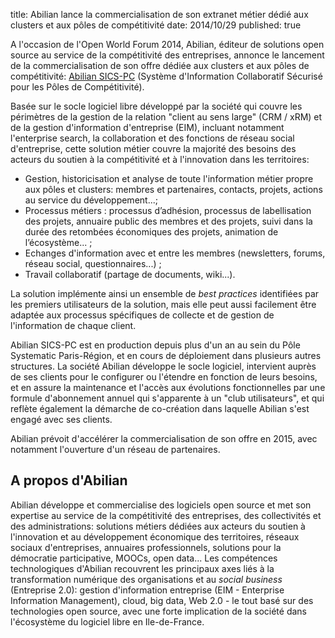 title: Abilian lance la commercialisation de son extranet métier dédié aux clusters et aux pôles de compétitivité
date: 2014/10/29
published: true


A l'occasion de l'Open World Forum 2014, Abilian, éditeur de solutions open source au service de la compétitivité des entreprises, annonce le lancement de la commercialisation de son offre dédiée aux clusters et aux pôles de compétitivité: [Abilian SICS-PC](/fr/solutions/sics-pc/) (Système d'Information Collaboratif Sécurisé pour les Pôles de Compétitivité).

Basée sur le socle logiciel libre développé par la société qui couvre les périmètres de la gestion de la relation "client au sens large" (CRM / xRM) et de la gestion d'information d'entreprise (EIM), incluant notamment l'enterprise search, la collaboration et des fonctions de réseau social d'entreprise, cette solution métier couvre la majorité des besoins des acteurs du soutien à la compétitivité et à l'innovation dans les territoires:

- Gestion, historicisation et analyse de toute l'information métier propre aux pôles et clusters: membres et partenaires, contacts, projets, actions au service du développement...;
- Processus métiers : processus d’adhésion, processus de labellisation des projets, annuaire public des membres et des projets, suivi dans la durée des retombées économiques des projets, animation de l’écosystème... ;
- Echanges d'information avec et entre les membres (newsletters, forums, réseau social, questionnaires...) ;
- Travail collaboratif (partage de documents, wiki...).

La solution implémente ainsi un ensemble de *best practices* identifiées par les premiers utilisateurs de la solution, mais elle peut aussi facilement être adaptée aux processus spécifiques de collecte et de gestion de l'information de chaque client.

Abilian SICS-PC est en production depuis plus d'un an au sein du Pôle Systematic Paris-Région, et en cours de déploiement dans plusieurs autres structures. La société Abilian développe le socle logiciel, intervient auprès de ses clients pour le configurer ou l'étendre en fonction de leurs besoins, et en assure la maintenance et l'accès aux évolutions fonctionnelles par une formule d'abonnement annuel qui s'apparente à un "club utilisateurs", et qui reflète également la démarche de co-création dans laquelle Abilian s'est engagé avec ses clients.

Abilian prévoit d'accélérer la commercialisation de son offre en 2015, avec notamment l'ouverture d'un réseau de partenaires.


## A propos d'Abilian

Abilian développe et commercialise des logiciels open source et met son expertise au service de la compétitivité des entreprises, des collectivités et des administrations: solutions métiers dédiées aux acteurs du soutien à l'innovation et au développement économique des territoires, réseaux sociaux d'entreprises, annuaires professionnels, solutions pour la démocratie participative, MOOCs, open data... Les compétences technologiques d'Abilian recouvrent les principaux axes liés à la transformation numérique des organisations et au *social business* (Entreprise 2.0): gestion d'information entreprise (EIM - Enterprise Information Management), cloud, big data, Web 2.0 - le tout basé sur des technologies open source, avec une forte implication de la société dans l'écosystème du logiciel libre en Ile-de-France.
